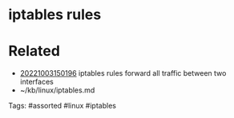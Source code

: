 # iptables rules

# Related
- [20221003150196](/zet/20221003150196/README.md) iptables rules forward all traffic between two interfaces
- ~/kb/linux/iptables.md

Tags:
    #assorted #linux #iptables
